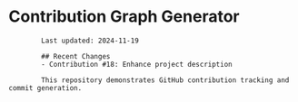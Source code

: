 # Contribution Graph Generator
            
            Last updated: 2024-11-19
            
            ## Recent Changes
            - Contribution #18: Enhance project description
            
            This repository demonstrates GitHub contribution tracking and commit generation.
        